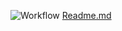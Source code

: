 ![Workflow](https://github.com/user-attachments/assets/b8745e61-aa47-4327-8891-801f809db671)
[Readme.md](https://github.com/user-attachments/files/18814157/Readme.md)
